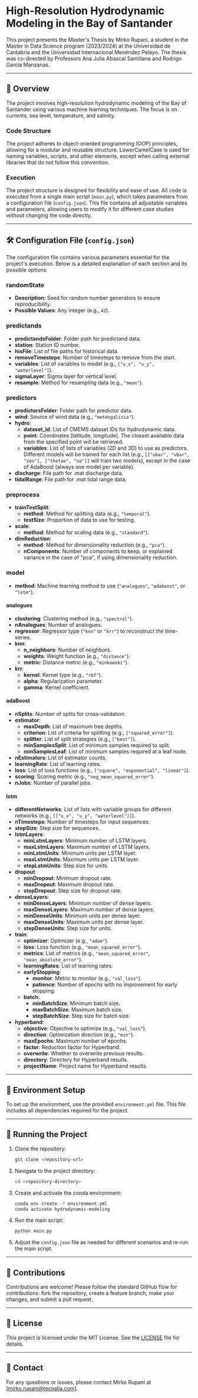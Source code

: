 # High-Resolution Hydrodynamic Modeling in the Bay of Santander

This project presents the Master's Thesis by Mirko Rupani, a student in the Master in Data Science program (2023/2024) at the Universidad de Cantabria and the Universidad Internacional Menéndez Pelayo. The thesis was co-directed by Professors Ana Julia Abascal Santillana and Rodrigo García Manzanas.

---

## 📖 Overview

The project involves high-resolution hydrodynamic modeling of the Bay of Santander using various machine learning techniques. The focus is on currents, sea level, temperature, and salinity.

### Code Structure

The project adheres to object-oriented programming (OOP) principles, allowing for a modular and reusable structure. LowerCamelCase is used for naming variables, scripts, and other elements, except when calling external libraries that do not follow this convention.

### Execution

The project structure is designed for flexibility and ease of use. All code is executed from a single main script (`main.py`), which takes parameters from a configuration file (`config.json`). This file contains all adjustable variables and parameters, allowing users to modify it for different case studies without changing the code directly.

---

## 🛠 Configuration File (`config.json`)

The configuration file contains various parameters essential for the project's execution. Below is a detailed explanation of each section and its possible options:

### randomState
- **Description**: Seed for random number generators to ensure reproducibility.
- **Possible Values**: Any integer (e.g., `42`).

### predictands
- **predictandsFolder**: Folder path for predictand data.
- **station**: Station ID number.
- **hisFile**: List of file paths for historical data.
- **removeTimesteps**: Number of timesteps to remove from the start.
- **variables**: List of variables to model (e.g., `["u_x", "u_y", "waterlevel"]`).
- **sigmaLayer**: Sigma layer for vertical level.
- **resample**: Method for resampling data (e.g., `"mean"`).

### predictors
- **predictorsFolder**: Folder path for predictor data.
- **wind**: Source of wind data (e.g., `"meteogalicia"`).
- **hydro**:
  - **dataset_id**: List of CMEMS dataset IDs for hydrodynamic data.
  - **point**: Coordinates [latitude, longitude]. The closest available data from the specified point will be retrieved.
  - **variables**: List of lists of variables (2D and 3D) to use as predictors. Different models will be trained for each list (e.g., `[["ubar", "vbar", "zos"], ["thetao", "so"]]` will train two models), except in the case of AdaBoost (always one model per variable).
- **discharge**: File path for .mat discharge data.
- **tidalRange**: File path for .mat tidal range data.

### preprocess
- **trainTestSplit**:
  - **method**: Method for splitting data (e.g., `"temporal"`).
  - **testSize**: Proportion of data to use for testing.
- **scale**:
  - **method**: Method for scaling data (e.g., `"standard"`).
- **dimReduction**:
  - **method**: Method for dimensionality reduction (e.g., `"pca"`).
  - **nComponents**: Number of components to keep, or explained variance in the case of "pca", if using dimensionality reduction.

### model
- **method**: Machine learning method to use (`"analogues"`, `"adaboost"`, or `"lstm"`).

#### analogues
- **clustering**: Clustering method (e.g., `"spectral"`).
- **nAnalogues**: Number of analogues.
- **regressor**: Regressor type (`"knn"` or `"krr"`) to reconstruct the time-series.
- **knn**:
  - **n_neighbors**: Number of neighbors.
  - **weights**: Weight function (e.g., `"distance"`).
  - **metric**: Distance metric (e.g., `"minkowski"`).
- **krr**:
  - **kernel**: Kernel type (e.g., `"rbf"`).
  - **alpha**: Regularization parameter.
  - **gamma**: Kernel coefficient.

#### adaBoost
- **nSplits**: Number of splits for cross-validation.
- **estimator**:
  - **maxDepth**: List of maximum tree depths.
  - **criterion**: List of criteria for splitting (e.g., `["squared_error"]`).
  - **splitter**: List of split strategies (e.g., `["best"]`).
  - **minSamplesSplit**: List of minimum samples required to split.
  - **minSamplesLeaf**: List of minimum samples required at a leaf node.
- **nEstimators**: List of estimator counts.
- **learningRate**: List of learning rates.
- **loss**: List of loss functions (e.g., `["square", "exponential", "linear"]`).
- **scoring**: Scoring metric (e.g., `"neg_mean_squared_error"`).
- **nJobs**: Number of parallel jobs.

#### lstm
- **differentNetworks**: List of lists with variable groups for different networks (e.g., `[["u_x", "u_y", "waterlevel"]]`).
- **nTimesteps**: Number of timesteps for input sequences.
- **stepSize**: Step size for sequences.
- **lstmLayers**:
  - **minLstmLayers**: Minimum number of LSTM layers.
  - **maxLstmLayers**: Maximum number of LSTM layers.
  - **minLstmUnits**: Minimum units per LSTM layer.
  - **maxLstmUnits**: Maximum units per LSTM layer.
  - **stepLstmUnits**: Step size for units.
- **dropout**:
  - **minDropout**: Minimum dropout rate.
  - **maxDropout**: Maximum dropout rate.
  - **stepDropout**: Step size for dropout rate.
- **denseLayers**:
  - **minDenseLayers**: Minimum number of dense layers.
  - **maxDenseLayers**: Maximum number of dense layers.
  - **minDenseUnits**: Minimum units per dense layer.
  - **maxDenseUnits**: Maximum units per dense layer.
  - **stepDenseUnits**: Step size for units.
- **train**:
  - **optimizer**: Optimizer (e.g., `"adam"`).
  - **loss**: Loss function (e.g., `"mean_squared_error"`).
  - **metrics**: List of metrics (e.g., `"mean_squared_error"`, `"mean_absolute_error"`).
  - **learningRates**: List of learning rates.
  - **earlyStopping**:
    - **monitor**: Metric to monitor (e.g., `"val_loss"`).
    - **patience**: Number of epochs with no improvement for early stopping.
  - **batch**:
    - **minBatchSize**: Minimum batch size.
    - **maxBatchSize**: Maximum batch size.
    - **stepBatchSize**: Step size for batch size.
- **hyperband**:
  - **objective**: Objective to optimize (e.g., `"val_loss"`).
  - **direction**: Optimization direction (e.g., `"min"`).
  - **maxEpochs**: Maximum number of epochs.
  - **factor**: Reduction factor for Hyperband.
  - **overwrite**: Whether to overwrite previous results.
  - **directory**: Directory for Hyperband results.
  - **projectName**: Project name for Hyperband results.

---

## 🌱 Environment Setup

To set up the environment, use the provided `environment.yml` file. This file includes all dependencies required for the project.

---

## 🚀 Running the Project

1. Clone the repository:
    ```sh
    git clone <repository-url>
    ```

2. Navigate to the project directory:
    ```sh
    cd <repository-directory>
    ```

3. Create and activate the conda environment:
    ```sh
    conda env create -f environment.yml
    conda activate hydrodynamic-modeling
    ```

4. Run the main script:
    ```sh
    python main.py
    ```

5. Adjust the `config.json` file as needed for different scenarios and re-run the main script.

---

## 🤝 Contributions

Contributions are welcome! Please follow the standard GitHub flow for contributions: fork the repository, create a feature branch, make your changes, and submit a pull request.

---

## 📜 License

This project is licensed under the MIT License. See the [LICENSE](LICENSE) file for details.

---

## 📧 Contact

For any questions or issues, please contact Mirko Rupani at [mirko.rupani@tecnalia.com].
